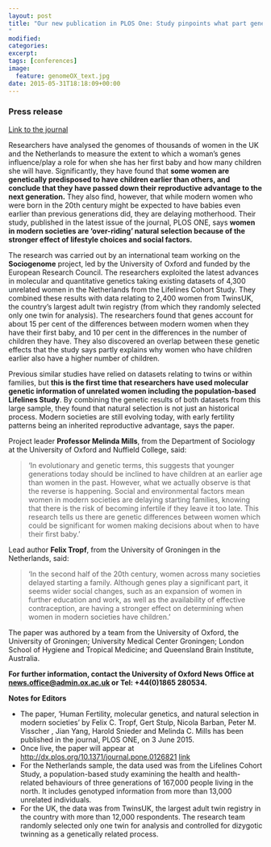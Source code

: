 ```yaml
---
layout: post
title: "Our new publication in PLOS One: Study pinpoints what part genes play in the age of first-time mums and family size 
"
modified:
categories: 
excerpt:
tags: [conferences]
image:
  feature: genomeOX_text.jpg
date: 2015-05-31T18:18:09+00:00
---
```

### Press release

[Link to the journal](http://dx.plos.org/10.1371/journal.pone.0126821)

Researchers have analysed the genomes of thousands of women in the UK and the Netherlands to measure the extent to which a woman’s genes influence/play a role for when she has her first baby and how many children she will have. Significantly, they have found that **some women are genetically predisposed to have children earlier than others, and conclude that they have passed down their reproductive advantage to the next generation.** They also find, however, that while modern women who were born in the 20th century might be expected to have babies even earlier than previous generations did, they are delaying motherhood. Their study, published in the latest issue of the journal, PLOS ONE, says **women in modern societies are ‘over-riding’ natural selection because of the stronger effect of lifestyle choices and social factors.** 

The research was carried out by an international team working on the **Sociogenome** project, led by the University of Oxford and funded by the European Research Council. The researchers exploited the latest advances in molecular and quantitative genetics taking existing datasets of 4,300 unrelated women in the Netherlands from the Lifelines Cohort Study. They combined these results with data relating to 2,400 women from TwinsUK, the country’s largest adult twin registry (from which they randomly selected only one twin for analysis). 
The researchers found that genes account for about 15 per cent of the differences between modern women when they have their first baby, and 10 per cent in the differences in the number of children they have. They also discovered an overlap between these genetic effects that the study says partly explains why women who have children earlier also have a higher number of children.

Previous similar studies have relied on datasets relating to twins or within families, but **this is the first time that researchers have used molecular genetic information of unrelated women including the population-based Lifelines Study**. By combining the genetic results of both datasets from this large sample, they found that natural selection is not just an historical process. Modern societies are still evolving today, with early fertility patterns being an inherited reproductive advantage, says the paper. 

Project leader **Professor Melinda Mills**, from the Department of Sociology at the University of Oxford and Nuffield College, said: 

> ‘In evolutionary and genetic terms, this suggests that younger generations today should be inclined to have children at an earlier age than women in the past. However, what we actually observe is that the reverse is happening. Social and environmental factors mean women in modern societies are delaying starting families, knowing that there is the risk of becoming infertile if they leave it too late. This research tells us there are genetic differences between women which could be significant for women making decisions about when to have their first baby.’

Lead author **Felix Tropf**, from the University of Groningen in the Netherlands, said: 

> ‘In the second half of the 20th century, women across many societies delayed starting a family. Although genes play a significant part, it seems wider social changes, such as an expansion of women in further education and work, as well as the availability of effective contraception, are having a stronger effect on determining when women in modern societies have children.’

The paper was authored by a team from the University of Oxford, the University of Groningen; University Medical Center Groningen; London School of Hygiene and Tropical Medicine; and Queensland Brain Institute, Australia. 

**For further information, contact the University of Oxford News Office at news.office@admin.ox.ac.uk or Tel: +44(0)1865 280534.**

**Notes for Editors**

* The paper, ‘Human Fertility, molecular genetics, and natural selection in modern societies’ by Felix C. Tropf, Gert Stulp, Nicola Barban, Peter M. Visscher , Jian Yang, Harold Snieder and Melinda C. Mills has been published in the journal, PLOS ONE, on 3 June 2015.
* Once live, the paper will appear at http://dx.plos.org/10.1371/journal.pone.0126821 [link](http://dx.plos.org/10.1371/journal.pone.0126821)
* For the Netherlands sample, the data used was from the Lifelines Cohort Study, a population-based study examining the health and health-related behaviours of three generations of 167,000 people living in the north. It includes genotyped information from more than 13,000 unrelated individuals.
* For the UK, the data was from TwinsUK, the largest adult twin registry in the country with more than 12,000 respondents. The research team randomly selected only one twin for analysis and controlled for dizygotic twinning as a genetically related process.  
